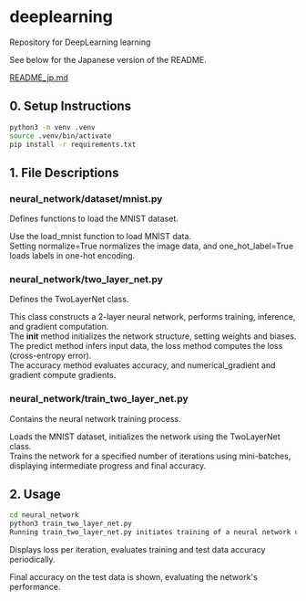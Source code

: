 # deeplearning
Repository for DeepLearning learning

See below for the Japanese version of the README.

[README_jp.md](README_jp.md)

## 0. Setup Instructions
```zsh
python3 -m venv .venv
source .venv/bin/activate
pip install -r requirements.txt
```

## 1. File Descriptions

### neural_network/dataset/mnist.py

Defines functions to load the MNIST dataset.

Use the load_mnist function to load MNIST data.  
Setting normalize=True normalizes the image data, and one_hot_label=True loads labels in one-hot encoding.

### neural_network/two_layer_net.py

Defines the TwoLayerNet class.

This class constructs a 2-layer neural network, performs training,  inference, and gradient computation.  
The __init__ method initializes the network structure, setting weights and biases.  
The predict method infers input data, the loss method computes the loss (cross-entropy error).  
The accuracy method evaluates accuracy, and numerical_gradient and gradient compute gradients.

### neural_network/train_two_layer_net.py

Contains the neural network training process.

Loads the MNIST dataset, initializes the network using the TwoLayerNet class.  
Trains the network for a specified number of iterations using mini-batches, displaying intermediate progress and final accuracy.

## 2. Usage

```zsh
cd neural_network
python3 train_two_layer_net.py
Running train_two_layer_net.py initiates training of a neural network using TwoLayerNet.
```

Displays loss per iteration, evaluates training and test data accuracy periodically.

Final accuracy on the test data is shown, evaluating the network's performance.

